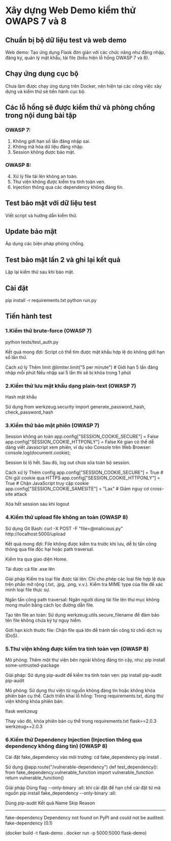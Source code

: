# Xây dựng Web Demo kiểm thử OWAPS 7 và 8
## Chuẩn bị bộ dữ liệu test và web demo
Web demo: Tạo ứng dụng Flask đơn giản với các chức năng như đăng nhập, đăng ký, quản lý mật khẩu, tải file (biểu hiện lỗ hổng OWASP 7 và 8).

## Chạy ứng dụng cục bộ
Chưa làm được chạy ứng dụng trên Docker, nên hiện tại các công việc xây dựng và kiểm thử sẽ tiến hành cục bộ. 

## Các lỗ hổng sẽ được kiểm thử và phòng chống trong nội dung bài tập
### OWASP 7:
1. Không giới hạn số lần đăng nhập sai.
2. Không mã hóa dữ liệu đăng nhập.
3. Session không được bảo mật.
### OWASP 8:
4. Xử lý file tải lên không an toàn.
5. Thư viện không được kiểm tra tính toàn vẹn.
6. Injection thông qua các dependency không đáng tin.

## Test bảo mật với dữ liệu test
Viết script và hướng dẫn kiểm thử.

## Update bảo mật
Áp dụng các biện pháp phòng chống.

## Test bảo mật lần 2 và ghi lại kết quả
Lặp lại kiểm thử sau khi bảo mật.

## Cài đặt
pip install -r requirements.txt
python run.py

## Tiến hành test
### 1.Kiểm thử brute-force (OWASP 7)
python tests/test_auth.py

Kết quả mong đợi: Script có thể tìm được mật khẩu hợp lệ do không giới hạn số lần thử.

Cách xử lý
Thêm limit
@limiter.limit("5 per minute")  # Giới hạn 5 lần đăng nhập mỗi phút
Nếu nhập sai 5 lần thì sẽ bị khóa trong 1 phút

### 2.Kiểm thử lưu mật khẩu dạng plain-text (OWASP 7)
Hash mật khẩu

Sử dụng
from werkzeug.security import generate_password_hash, check_password_hash

### 3.Kiểm thử bảo mật phiên (OWASP 7)
Session không an toàn
app.config["SESSION_COOKIE_SECURE"] = False
app.config["SESSION_COOKIE_HTTPONLY"] = False
Kẻ gian có thể dễ dàng viết Javascript xem phiên, ví dụ vào Console trên Web Browser:
console.log(document.cookie);

Session bị lộ hết.
Sau đó, log out chưa xóa toàn bộ session.

Cách xử lý
Thêm config
app.config["SESSION_COOKIE_SECURE"] = True  # Chỉ gửi cookie qua HTTPS
app.config["SESSION_COOKIE_HTTPONLY"] = True  # Chặn JavaScript truy cập cookie
app.config["SESSION_COOKIE_SAMESITE"] = "Lax"  # Giảm nguy cơ cross-site attack

Xóa hết session sau khi logout

### 4.Kiểm thử upload file không an toàn (OWASP 8)
Sử dụng Git Bash:
curl -X POST -F "file=@malicious.py" http://localhost:5000/upload

Kết quả mong đợi: File không được kiểm tra trước khi lưu, dễ bị tấn công thông qua file độc hại hoặc path traversal.

Kiểm tra qua giao diện Home.

Tải được cả file .exe lên

Giải pháp
Kiểm tra loại file được tải lên:
Chỉ cho phép các loại file hợp lệ dựa trên phần mở rộng (.txt, .jpg, .png, v.v.).
Kiểm tra MIME type của file để xác minh loại file thực sự.

Ngăn tấn công path traversal:
Ngăn người dùng tải file lên thư mục không mong muốn bằng cách lọc đường dẫn file.

Tạo tên file an toàn:
Sử dụng werkzeug.utils.secure_filename để đảm bảo tên file không chứa ký tự nguy hiểm.

Giới hạn kích thước file:
Chặn file quá lớn để tránh tấn công từ chối dịch vụ (DoS).

### 5.Thư viện không được kiểm tra tính toàn vẹn (OWASP 8)
Mô phỏng: Thêm một thư viện bên ngoài không đáng tin cậy, như:
pip install some-untrusted-package

Giải pháp: 
Sử dụng pip-audit để kiểm tra tính toàn vẹn:
pip install pip-audit
pip-audit

Mô phỏng: Sử dụng thư viện từ nguồn không đáng tin hoặc không khóa phiên bản cụ thể.
Cách triển khai lỗ hổng: Trong requirements.txt, dùng thư viện không khóa phiên bản:

flask
werkzeug

Thay vào đó, khóa phiên bản cụ thể trong requirements.txt
flask==2.0.3
werkzeug==2.0.3

### 6.Kiểm thử Dependency Injection (Injection thông qua dependency không đáng tin) (OWASP 8)
Cài đặt fake_dependency vào môi trường:
cd fake_dependency
pip install .

Sử dụng
@app.route("/vulnerable-dependency")
def test_dependency():
    from fake_dependency.vulnerable_function import vulnerable_function
    return vulnerable_function()

Giải pháp
Dùng flag --only-binary :all: khi cài đặt để hạn chế cài đặt từ mã nguồn
pip install fake_dependency --only-binary :all:

Dùng pip-audit
Kết quả
Name            Skip Reason
--------------- ----------------------------------------------------------------------------
fake-dependency Dependency not found on PyPI and could not be audited: fake-dependency (0.1)

(docker build -t flask-demo .
docker run -p 5000:5000 flask-demo)